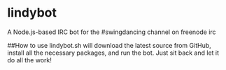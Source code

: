 # lindybot
A Node.js-based IRC bot for the #swingdancing channel on freenode irc

##How to use
lindybot.sh will download the latest source from GitHub, install all the necessary packages, and run the bot.
Just sit back and let it do all the work!
